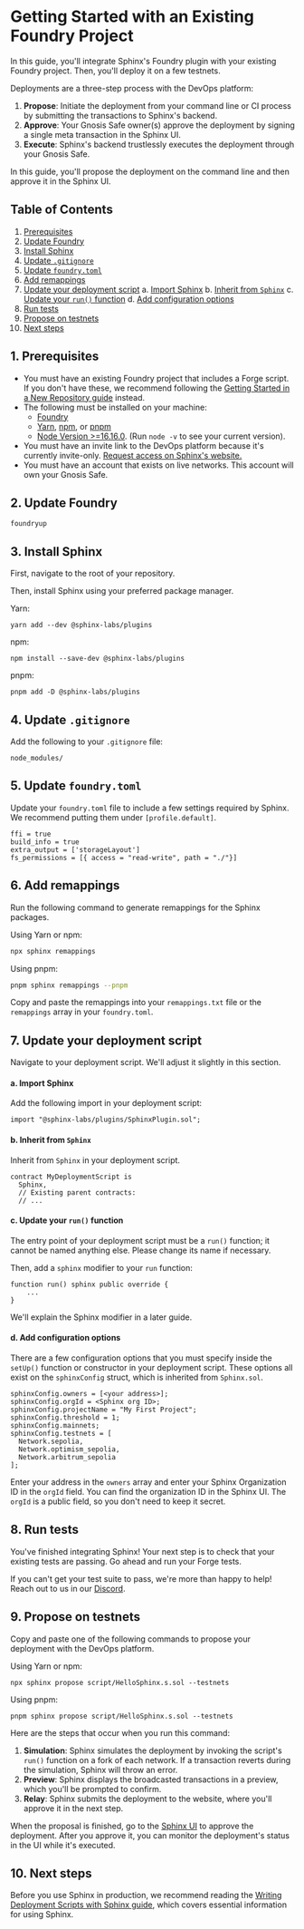 # Getting Started with an Existing Foundry Project

In this guide, you'll integrate Sphinx's Foundry plugin with your existing Foundry project. Then, you'll deploy it on a few testnets.

Deployments are a three-step process with the DevOps platform:

1. **Propose**: Initiate the deployment from your command line or CI process by submitting the transactions to Sphinx's backend.
2. **Approve**: Your Gnosis Safe owner(s) approve the deployment by signing a single meta transaction in the Sphinx UI.
3. **Execute**: Sphinx's backend trustlessly executes the deployment through your Gnosis Safe.

In this guide, you'll propose the deployment on the command line and then approve it in the Sphinx UI.

## Table of Contents

1. [Prerequisites](#1-prerequisites)
2. [Update Foundry](#2-update-foundry)
3. [Install Sphinx](#3-install-sphinx)
4. [Update `.gitignore`](#4-update-gitignore)
5. [Update `foundry.toml`](#5-update-foundrytoml)
6. [Add remappings](#6-add-remappings)
7. [Update your deployment script](#7-update-your-deployment-script)
  a. [Import Sphinx](#a-import-sphinx)
  b. [Inherit from `Sphinx`](#b-inherit-from-sphinx)
  c. [Update your `run()` function](#c-update-your-run-function)
  d. [Add configuration options](#d-add-configuration-options)
8. [Run tests](#8-run-tests)
9. [Propose on testnets](#9-propose-on-testnets)
10. [Next steps](#10-next-steps)

## 1. Prerequisites

* You must have an existing Foundry project that includes a Forge script. If you don't have these, we recommend following the [Getting Started in a New Repository guide](https://github.com/sphinx-labs/sphinx/blob/main/docs/cli-quickstart.md) instead.
* The following must be installed on your machine:
  * [Foundry](https://book.getfoundry.sh/getting-started/installation)
  * [Yarn](https://classic.yarnpkg.com/lang/en/docs/install/), [npm](https://docs.npmjs.com/downloading-and-installing-node-js-and-npm), or [pnpm](https://pnpm.io/installation)
  * [Node Version >=16.16.0](https://nodejs.org/en/download). (Run `node -v` to see your current version).
* You must have an invite link to the DevOps platform because it's currently invite-only. [Request access on Sphinx's website.](https://sphinx.dev)
* You must have an account that exists on live networks. This account will own your Gnosis Safe.

## 2. Update Foundry

```
foundryup
```

## 3. Install Sphinx

First, navigate to the root of your repository.

Then, install Sphinx using your preferred package manager.

Yarn:
```
yarn add --dev @sphinx-labs/plugins
```

npm:
```
npm install --save-dev @sphinx-labs/plugins
```

pnpm:
```
pnpm add -D @sphinx-labs/plugins
```

## 4. Update `.gitignore`

Add the following to your `.gitignore` file:
```
node_modules/
```

## 5. Update `foundry.toml`

Update your `foundry.toml` file to include a few settings required by Sphinx. We recommend putting them under `[profile.default]`.

```
ffi = true
build_info = true
extra_output = ['storageLayout']
fs_permissions = [{ access = "read-write", path = "./"}]
```

## 6. Add remappings

Run the following command to generate remappings for the Sphinx packages.

Using Yarn or npm:

```bash
npx sphinx remappings
```

Using pnpm:

```bash
pnpm sphinx remappings --pnpm
```

Copy and paste the remappings into your `remappings.txt` file or the `remappings` array in your `foundry.toml`.

## 7. Update your deployment script

Navigate to your deployment script. We'll adjust it slightly in this section.

#### a. Import Sphinx

Add the following import in your deployment script:

```sol
import "@sphinx-labs/plugins/SphinxPlugin.sol";
```

#### b. Inherit from `Sphinx`

Inherit from `Sphinx` in your deployment script.

```sol
contract MyDeploymentScript is
  Sphinx,
  // Existing parent contracts:
  // ...
```

#### c. Update your `run()` function

The entry point of your deployment script must be a `run()` function; it cannot be named anything else. Please change its name if necessary.

Then, add a `sphinx` modifier to your `run` function:

```sol
function run() sphinx public override {
    ...
}
```

We'll explain the Sphinx modifier in a later guide.

#### d. Add configuration options

There are a few configuration options that you must specify inside the `setUp()` function or constructor in your deployment script. These options all exist on the `sphinxConfig` struct, which is inherited from `Sphinx.sol`.

```sol
sphinxConfig.owners = [<your address>];
sphinxConfig.orgId = <Sphinx org ID>;
sphinxConfig.projectName = "My First Project";
sphinxConfig.threshold = 1;
sphinxConfig.mainnets;
sphinxConfig.testnets = [
  Network.sepolia,
  Network.optimism_sepolia,
  Network.arbitrum_sepolia
];
```

Enter your address in the `owners` array and enter your Sphinx Organization ID in the `orgId` field. You can find the organization ID in the Sphinx UI. The `orgId` is a public field, so you don't need to keep it secret.

## 8. Run tests

You've finished integrating Sphinx! Your next step is to check that your existing tests are passing. Go ahead and run your Forge tests.

If you can't get your test suite to pass, we're more than happy to help! Reach out to us in our [Discord](https://discord.gg/7Gc3DK33Np).

## 9. Propose on testnets

Copy and paste one of the following commands to propose your deployment with the DevOps platform.

Using Yarn or npm:

```
npx sphinx propose script/HelloSphinx.s.sol --testnets
```

Using pnpm:

```
pnpm sphinx propose script/HelloSphinx.s.sol --testnets
```

Here are the steps that occur when you run this command:
1. **Simulation**: Sphinx simulates the deployment by invoking the script's `run()` function on a fork of each network. If a transaction reverts during the simulation, Sphinx will throw an error.
2. **Preview**: Sphinx displays the broadcasted transactions in a preview, which you'll be prompted to confirm.
3. **Relay**: Sphinx submits the deployment to the website, where you'll approve it in the next step.

When the proposal is finished, go to the [Sphinx UI](https://sphinx.dev) to approve the deployment. After you approve it, you can monitor the deployment's status in the UI while it's executed.

## 10. Next steps

Before you use Sphinx in production, we recommend reading the [Writing Deployment Scripts with Sphinx guide](https://github.com/sphinx-labs/sphinx/blob/main/docs/writing-scripts.md), which covers essential information for using Sphinx.
